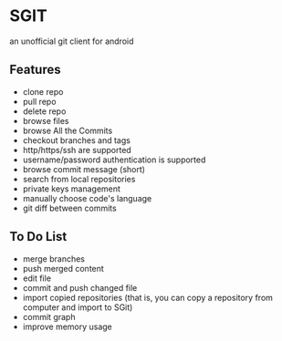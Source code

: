 SGIT
====

an unofficial git client for android

Features
------------
* clone repo
* pull repo
* delete repo
* browse files
* browse All the Commits
* checkout branches and tags
* http/https/ssh are supported
* username/password authentication is supported
* browse commit message (short)
* search from local repositories
* private keys management
* manually choose code's language
* git diff between commits

To Do List
---------------
* merge branches
* push merged content
* edit file
* commit and push changed file
* import copied repositories (that is, you can copy a repository from computer and import to SGit)
* commit graph
* improve memory usage
